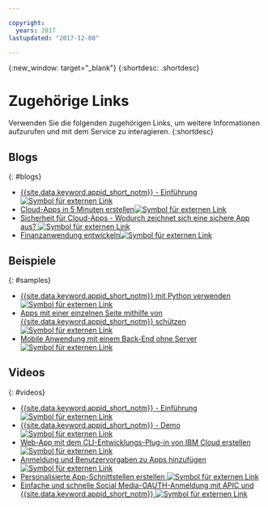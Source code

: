 ```yaml
---

copyright:
  years: 2017
lastupdated: "2017-12-08"

---
```


{:new_window: target="_blank"}
{:shortdesc: .shortdesc}


# Zugehörige Links

Verwenden Sie die folgenden zugehörigen Links, um weitere Informationen aufzurufen und mit dem Service zu interagieren.
{:shortdesc}

## Blogs
{: #blogs}

* <a href="https://www.ibm.com/blogs/bluemix/2017/03/introducing-ibm-bluemix-app-id-authentication-profiles-service-app-developers/" target="_blank">{{site.data.keyword.appid_short_notm}} - Einführung <img src="../../icons/launch-glyph.svg" alt="Symbol für externen Link"></a>
* <a href="https://www.ibm.com/blogs/bluemix/2017/10/build-cloud-apps-5-minutes/" target="_blank">Cloud-Apps in 5 Minuten erstellen<img src="../../icons/launch-glyph.svg" alt="Symbol für externen Link"></a>
* <a href="https://www.ibm.com/blogs/bluemix/2017/08/cloud-app-security-makes-secure-app/" target="_blank">Sicherheit für Cloud-Apps - Wodurch zeichnet sich eine sichere App aus? <img src="../../icons/launch-glyph.svg" alt="Symbol für externen Link"></a>
* <a href="https://www.ibm.com/blogs/bluemix/2017/08/developing-finance-application-using-ibm-cloud/" target="_blank">Finanzanwendung entwickeln<img src="../../icons/launch-glyph.svg" alt="Symbol für externen Link"></a>

## Beispiele
{: #samples}

* <a href="https://github.com/mnsn/appid-python-flask-example" target="_blank">{{site.data.keyword.appid_short_notm}} mit Python verwenden<img src="../../icons/launch-glyph.svg" alt="Symbol für externen Link"></a>
* <a href="https://www.ibm.com/blogs/bluemix/2017/09/securing-single-page-apps-app-id-service/" target="_blank">Apps mit einer einzelnen Seite mithilfe von {{site.data.keyword.appid_short_notm}} schützen <img src="../../icons/launch-glyph.svg" alt="Symbol für externen Link"></a>
* <a href="https://console.bluemix.net/docs/tutorials/serverless-mobile-backend.html#mobile-application-with-a-serverless-backend" target="_blank">Mobile Anwendung mit einem Back-End ohne Server <img src="../../icons/launch-glyph.svg" alt="Symbol für externen Link"></a>


## Videos
{: #videos}

* <a href="https://www.youtube.com/watch?v=cTn7l_J3tPg" target="_blank">{{site.data.keyword.appid_short_notm}} - Einführung <img src="../../icons/launch-glyph.svg" alt="Symbol für externen Link"></a>
* <a href="https://www.youtube.com/watch?v=HYomAFlNxqw" target="_blank">{{site.data.keyword.appid_short_notm}} - Demo <img src="../../icons/launch-glyph.svg" alt="Symbol für externen Link"></a>
* <a href="https://www.youtube.com/watch?v=JrnwFXclKcI" target="_blank">Web-App mit dem CLI-Entwicklungs-Plug-in von IBM Cloud erstellen <img src="../../icons/launch-glyph.svg" alt="Symbol für externen Link"></a>
* <a href="https://www.youtube.com/watch?v=Glb412s4X3Q" target="_blank">Anmeldung und Benutzervorgaben zu Apps hinzufügen <img src="../../icons/launch-glyph.svg" alt="Symbol für externen Link"></a>
* <a href="https://www.youtube.com/watch?v=VVWw5AjYg48" target="_blank">Personalisierte App-Schnittstellen erstellen <img src="../../icons/launch-glyph.svg" alt="Symbol für externen Link"></a>
* <a href="https://www.youtube.com/watch?v=Fa9YD2NGZiE" target="_blank">Einfache und schnelle Social Media-OAUTH-Anmeldung mit APIC und {{site.data.keyword.appid_short_notm}} <img src="../../icons/launch-glyph.svg" alt="Symbol für externen Link"></a>
